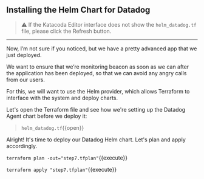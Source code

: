 ## Installing the Helm Chart for Datadog

> ⚠️ If the Katacoda Editor interface does not show the `helm_datadog.tf` file, please click the <i class="fa fa-sync"></i> Refresh button.

---

Now, I’m not sure if you noticed, but we have a pretty advanced app that we just deployed.

We want to ensure that we’re monitoring beacon as soon as we can after the application has been
deployed, so that we can avoid any angry calls from our users.

For this, we will want to use the Helm provider, which allows Terraform to interface with the system and deploy charts.

Let's open the Terraform file and see how we're setting up the Datadog Agent chart before we deploy it:

> `helm_datadog.tf`{{open}}

Alright! It's time to deploy our Datadog Helm chart. Let's plan and apply accordingly.

`terraform plan -out="step7.tfplan"`{{execute}}

`terraform apply "step7.tfplan"`{{execute}}
